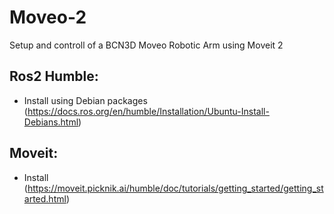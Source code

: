 # Moveo-2
Setup and controll of a BCN3D Moveo Robotic Arm using Moveit 2

Ros2 Humble:
- 
- Install using Debian packages (https://docs.ros.org/en/humble/Installation/Ubuntu-Install-Debians.html)
  
Moveit:
-
- Install  (https://moveit.picknik.ai/humble/doc/tutorials/getting_started/getting_started.html)

